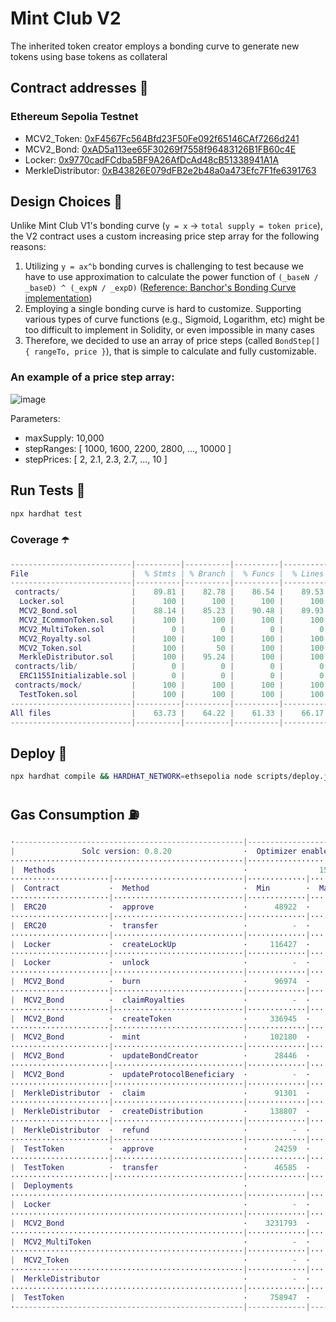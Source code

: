 # Mint Club V2
The inherited token creator employs a bonding curve to generate new tokens using base tokens as collateral

## Contract addresses 📜
### Ethereum Sepolia Testnet
- MCV2_Token: [0xF4567Fc564Bfd23F50Fe092f65146CAf7266d241](https://sepolia.etherscan.io/address/0xF4567Fc564Bfd23F50Fe092f65146CAf7266d241#code)
- MCV2_Bond: [0xAD5a113ee65F30269f7558f96483126B1FB60c4E](https://sepolia.etherscan.io/address/0xAD5a113ee65F30269f7558f96483126B1FB60c4E#code)
- Locker: [0x9770cadFCdba5BF9A26AfDcAd48cB51338941A1A](https://sepolia.etherscan.io/address/0x9770cadFCdba5BF9A26AfDcAd48cB51338941A1A#code)
- MerkleDistributor: [0xB43826E079dFB2e2b48a0a473Efc7F1fe6391763](https://sepolia.etherscan.io/address/0xB43826E079dFB2e2b48a0a473Efc7F1fe6391763#code)

## Design Choices 📐
Unlike Mint Club V1's bonding curve (`y = x` -> `total supply = token price`), the V2 contract uses a custom increasing price step array for the following reasons:
1. Utilizing `y = ax^b` bonding curves is challenging to test because we have to use approximation to calculate the power function of `(_baseN / _baseD) ^ (_expN / _expD)` ([Reference: Banchor's Bonding Curve implementation](https://github.com/relevant-community/bonding-curve/blob/master/contracts/Power.sol))
2. Employing a single bonding curve is hard to customize. Supporting various types of curve functions (e.g., Sigmoid, Logarithm, etc) might be too difficult to implement in Solidity, or even impossible in many cases
3. Therefore, we decided to use an array of price steps (called `BondStep[] { rangeTo, price }`), that is simple to calculate and fully customizable.

### An example of a price step array:
![image](https://github.com/Steemhunt/mint.club-v2-contract/assets/1332279/d61607a2-39cc-433a-8cd2-3bbb627ab2aa)

Parameters:
- maxSupply: 10,000
- stepRanges: [ 1000, 1600, 2200, 2800, ..., 10000 ]
- stepPrices: [ 2, 2.1, 2.3, 2.7, ..., 10 ]

## Run Tests 🧪
```bash
npx hardhat test
```

### Coverage ☂️
```m
---------------------------|----------|----------|----------|----------|----------------|
File                       |  % Stmts | % Branch |  % Funcs |  % Lines |Uncovered Lines |
---------------------------|----------|----------|----------|----------|----------------|
 contracts/                |    89.81 |    82.78 |    86.54 |    89.53 |                |
  Locker.sol               |      100 |      100 |      100 |      100 |                |
  MCV2_Bond.sol            |    88.14 |    85.23 |    90.48 |    89.93 |... 199,202,221 |
  MCV2_ICommonToken.sol    |      100 |      100 |      100 |      100 |                |
  MCV2_MultiToken.sol      |        0 |        0 |        0 |        0 |... 53,54,56,63 |
  MCV2_Royalty.sol         |      100 |      100 |      100 |      100 |                |
  MCV2_Token.sol           |      100 |       50 |      100 |      100 |                |
  MerkleDistributor.sol    |      100 |    95.24 |      100 |      100 |                |
 contracts/lib/            |        0 |        0 |        0 |        0 |                |
  ERC1155Initializable.sol |        0 |        0 |        0 |        0 |... 490,491,493 |
 contracts/mock/           |      100 |      100 |      100 |      100 |                |
  TestToken.sol            |      100 |      100 |      100 |      100 |                |
---------------------------|----------|----------|----------|----------|----------------|
All files                  |    63.73 |    64.22 |    61.33 |    66.17 |                |
---------------------------|----------|----------|----------|----------|----------------|
```

## Deploy 🚀
```bash
npx hardhat compile && HARDHAT_NETWORK=ethsepolia node scripts/deploy.js
```

## Gas Consumption ⛽️
```m
·---------------------------------------------------|---------------------------|---------------|-----------------------------·
|               Solc version: 0.8.20                ·  Optimizer enabled: true  ·  Runs: 50000  ·  Block limit: 30000000 gas  │
····················································|···························|···············|······························
|  Methods                                          ·                15 gwei/gas                ·       1587.30 usd/eth       │
······················|·····························|·············|·············|···············|···············|··············
|  Contract           ·  Method                     ·  Min        ·  Max        ·  Avg          ·  # calls      ·  usd (avg)  │
······················|·····························|·············|·············|···············|···············|··············
|  ERC20              ·  approve                    ·      48922  ·      49222  ·        49104  ·           25  ·       1.17  │
······················|·····························|·············|·············|···············|···············|··············
|  ERC20              ·  transfer                   ·          -  ·          -  ·        32163  ·            1  ·       0.77  │
······················|·····························|·············|·············|···············|···············|··············
|  Locker             ·  createLockUp               ·     116427  ·     150627  ·       139616  ·           20  ·       3.32  │
······················|·····························|·············|·············|···············|···············|··············
|  Locker             ·  unlock                     ·          -  ·          -  ·        64888  ·            5  ·       1.54  │
······················|·····························|·············|·············|···············|···············|··············
|  MCV2_Bond          ·  burn                       ·      96974  ·     132150  ·       117965  ·           23  ·       2.81  │
······················|·····························|·············|·············|···············|···············|··············
|  MCV2_Bond          ·  claimRoyalties             ·          -  ·          -  ·        80053  ·            3  ·       1.91  │
······················|·····························|·············|·············|···············|···············|··············
|  MCV2_Bond          ·  createToken                ·     336945  ·     531311  ·       524002  ·           94  ·      12.48  │
······················|·····························|·············|·············|···············|···············|··············
|  MCV2_Bond          ·  mint                       ·     102180  ·     191587  ·       169055  ·           50  ·       4.03  │
······················|·····························|·············|·············|···············|···············|··············
|  MCV2_Bond          ·  updateBondCreator          ·      28446  ·      31246  ·        30313  ·            6  ·       0.72  │
······················|·····························|·············|·············|···············|···············|··············
|  MCV2_Bond          ·  updateProtocolBeneficiary  ·          -  ·          -  ·        28970  ·            1  ·       0.69  │
······················|·····························|·············|·············|···············|···············|··············
|  MerkleDistributor  ·  claim                      ·      91301  ·      96103  ·        94821  ·           14  ·       2.26  │
······················|·····························|·············|·············|···············|···············|··············
|  MerkleDistributor  ·  createDistribution         ·     138807  ·     198259  ·       180567  ·           49  ·       4.30  │
······················|·····························|·············|·············|···············|···············|··············
|  MerkleDistributor  ·  refund                     ·          -  ·          -  ·        47098  ·            3  ·       1.12  │
······················|·····························|·············|·············|···············|···············|··············
|  TestToken          ·  approve                    ·      24259  ·      46543  ·        46078  ·          121  ·       1.10  │
······················|·····························|·············|·············|···············|···············|··············
|  TestToken          ·  transfer                   ·      46585  ·      51397  ·        50406  ·           65  ·       1.20  │
······················|·····························|·············|·············|···············|···············|··············
|  Deployments                                      ·                                           ·  % of limit   ·             │
····················································|·············|·············|···············|···············|··············
|  Locker                                           ·          -  ·          -  ·       970066  ·        3.2 %  ·      23.10  │
····················································|·············|·············|···············|···············|··············
|  MCV2_Bond                                        ·    3231793  ·    3231817  ·      3231805  ·       10.8 %  ·      76.95  │
····················································|·············|·············|···············|···············|··············
|  MCV2_MultiToken                                  ·          -  ·          -  ·      2112201  ·          7 %  ·      50.29  │
····················································|·············|·············|···············|···············|··············
|  MCV2_Token                                       ·          -  ·          -  ·      1046924  ·        3.5 %  ·      24.93  │
····················································|·············|·············|···············|···············|··············
|  MerkleDistributor                                ·          -  ·          -  ·      1724279  ·        5.7 %  ·      41.05  │
····················································|·············|·············|···············|···············|··············
|  TestToken                                        ·     758947  ·     758959  ·       758955  ·        2.5 %  ·      18.07  │
·---------------------------------------------------|-------------|-------------|---------------|---------------|-------------·
```
